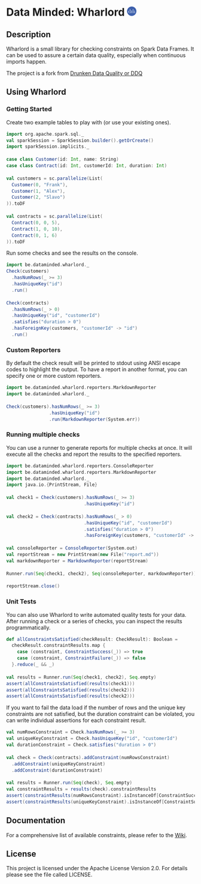 # Data Minded: Wharlord <img src="https://raw.githubusercontent.com/datamindedbe/wharlord/master/logo/dataminded_avatar.png" alt="Logo" height="25">
## Description

Wharlord is a small library for checking constraints on Spark Data Frames. It can be used to assure a certain data quality, especially when continuous imports happen.

The project is a fork from [Drunken Data Quality or DDQ](https://github.com/FRosner/drunken-data-quality)


## Using Wharlord
### Getting Started

Create two example tables to play with (or use your existing ones).

```scala
import org.apache.spark.sql._
val sparkSession = SparkSession.builder().getOrCreate()
import sparkSession.implicits._

case class Customer(id: Int, name: String)
case class Contract(id: Int, customerId: Int, duration: Int)

val customers = sc.parallelize(List(
  Customer(0, "Frank"),
  Customer(1, "Alex"),
  Customer(2, "Slavo")
)).toDF

val contracts = sc.parallelize(List(
  Contract(0, 0, 5),
  Contract(1, 0, 10),
  Contract(0, 1, 6)
)).toDF
```

Run some checks and see the results on the console.

```scala
import be.dataminded.wharlord._
Check(customers)
  .hasNumRows(_ >= 3)
  .hasUniqueKey("id")
  .run()

Check(contracts)
  .hasNumRows(_ > 0)
  .hasUniqueKey("id", "customerId")
  .satisfies("duration > 0")
  .hasForeignKey(customers, "customerId" -> "id")
  .run()
```

### Custom Reporters

By default the check result will be printed to stdout using ANSI escape codes to highlight the output. To have a report in another format, you can specify one or more custom reporters.

```scala
import be.dataminded.wharlord.reporters.MarkdownReporter
import be.dataminded.wharlord._

Check(customers).hasNumRows(_ >= 3)
                .hasUniqueKey("id")
                .run(MarkdownReporter(System.err))
```

### Running multiple checks

You can use a runner to generate reports for multiple checks at once. It will execute all the checks and report the results to the specified reporters.

```scala
import be.dataminded.wharlord.reporters.ConsoleReporter
import be.dataminded.wharlord.reporters.MarkdownReporter
import be.dataminded.wharlord._
import java.io.{PrintStream, File}

val check1 = Check(customers).hasNumRows(_ >= 3)
                             .hasUniqueKey("id")

val check2 = Check(contracts).hasNumRows(_ > 0)
                             .hasUniqueKey("id", "customerId")
                             .satisfies("duration > 0")
                             .hasForeignKey(customers, "customerId" -> "id")

val consoleReporter = ConsoleReporter(System.out)
val reportStream = new PrintStream(new File("report.md"))
val markdownReporter = MarkdownReporter(reportStream)

Runner.run(Seq(check1, check2), Seq(consoleReporter, markdownReporter))

reportStream.close()
```

### Unit Tests

You can also use Wharlord to write automated quality tests for your data. After running a check or a series of checks, you can inspect the results programmatically.

```scala
def allConstraintsSatisfied(checkResult: CheckResult): Boolean =
  checkResult.constraintResults.map {
    case (constraint, ConstraintSuccess(_)) => true
    case (constraint, ConstraintFailure(_)) => false
  }.reduce(_ && _)

val results = Runner.run(Seq(check1, check2), Seq.empty)
assert(allConstraintsSatisfied(results(check1)))
assert(allConstraintsSatisfied(results(check2)))
assert(allConstraintsSatisfied(results(check2)))
```

If you want to fail the data load if the number of rows and the unique key constraints are not satisfied, but the duration constraint can be violated, you can write individual assertions for each constraint result.

```scala
val numRowsConstraint = Check.hasNumRows(_ >= 3)
val uniqueKeyConstraint = Check.hasUniqueKey("id", "customerId")
val durationConstraint = Check.satisfies("duration > 0")

val check = Check(contracts).addConstraint(numRowsConstraint)
  .addConstraint(uniqueKeyConstraint)
  .addConstraint(durationConstraint)

val results = Runner.run(Seq(check), Seq.empty)
val constraintResults = results(check).constraintResults
assert(constraintResults(numRowsConstraint).isInstanceOf[ConstraintSuccess])
assert(constraintResults(uniqueKeyConstraint).isInstanceOf[ConstraintSuccess])
```

## Documentation
For a comprehensive list of available constraints, please refer to the [Wiki](https://github.com/datamindedbe/wharlord/wiki).

## License
This project is licensed under the Apache License Version 2.0. For details please see the file called LICENSE.
